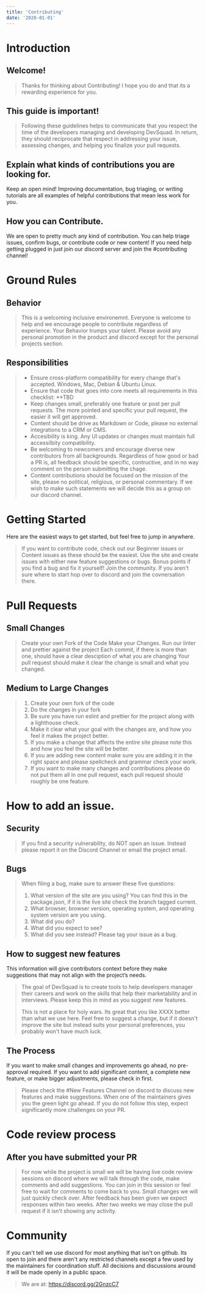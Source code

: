 ```yaml
---
title: 'Contributing'
date: '2020-01-01'
---
```

# Introduction

## Welcome!

>Thanks for thinking about Contributing! I hope you do and that its a rewarding experience for you.


## This guide is important!

>Following these guidelines helps to communicate that you respect the time of the developers managing and developing DevSquad. In return, they should reciprocate that respect in addressing your issue, assessing changes, and helping you finalize your pull requests.


## Explain what kinds of contributions you are looking for.

Keep an open mind! Improving documentation, bug triaging, or writing tutorials are all examples of helpful contributions that mean less work for you.


## How you can Contribute.

We are open to pretty much any kind of contribution. You can help triage issues, confirm bugs, or contribute code or new content! If you need help getting plugged in just join our discord server and join the #contributing channel!

# Ground Rules
## Behavior
>This is a welcoming inclusive environemnt. Everyone is welcome to help and we encourage people to contribute regardless of experience.
>Your Behavior trumps your talent.
>Please avoid any personal promotion in the product and discord except for the personal projects section.

## Responsibilities
> * Ensure cross-platform compatibility for every change that's accepted. Windows, Mac, Debian & Ubuntu Linux.
> * Ensure that code that goes into core meets all requirements in this checklist: **TBD
> * Keep changes small, preferably one feature or post per pull requests. The more pointed and specific your pull request, the easier it will get approved. 
> * Content should be drive as Markdown or Code, please no external integrations to a CRM or CMS.
> * Accesibility is king. Any UI updates or changes must maintain full accessilbity compatibility. 
> * Be welcoming to newcomers and encourage diverse new contributors from all backgrounds. Regardless of how good or bad a PR is, all feedback should be specific, contructive, and in no way comment on the person submitting the chage.
> * Content contributions should be focused on the mission of the site, please no political, religious, or personal commentary. If we wish to make such statements we will decide this as a group on our discord channel.


# Getting Started
Here are the easiest ways to get started, but feel free to jump in anywhere. 

> If you want to contribute code, check out our Beginner issues or Content issues as these should be the easiest.
> Use the site and create issues with either new feature suggestions or bugs. Bonus points if you find a bug and fix it yourself!
> Join the community. If you aren't sure where to start hop over to discord and join the covnersation there.


# Pull Requests
## Small Changes
>Create your own Fork of the Code
>Make your Changes.
>Run our linter and prettier against the project
>Each commit, if there is more than one, should have a clear desciption of what you are changing
>Your pull request should make it clear the change is small and what you changed. 

## Medium to Large Changes

>1. Create your own fork of the code
>2. Do the changes in your fork
>4. Be sure you have run eslint and prettier for the project along with a lighthouse check.
>5. Make it clear what your goal with the changes are, and how you feel it makes the project better.
>6. If you make a change that affects the entire site please note this and how you feel the site will be better. 
>7. If you are adding new content make sure you are adding it in the right space and please spellcheck and grammar check your work.
>8. If you want to make many changes and contributions please do not put them all in one pull request, each pull request should roughly be one feature.

# How to add an issue.
## Security
> If you find a security vulnerability, do NOT open an issue. Instead please report it on the Discord Channel or email the project email.

## Bugs

> When filing a bug, make sure to answer these five questions:
>
> 1. What version of the site are you using? You can find this in the package.json, if it is the live site check the branch tagged current.
> 2. What browser, browser version, operating system, and operating system version are you using. 
> 3. What did you do?
> 4. What did you expect to see?
> 5. What did you see instead?
>Please tag your issue as a bug.


## How to suggest new features
This information will give contributors context before they make suggestions that may not align with the project’s needs.

> The goal of DevSquad is to create tools to help developers manager their careers and work on the skills that help their marketability and in interviews. Please keep this in mind as you suggest new features.
>
> This is not a place for holy wars. Its great that you like XXXX better than what we use here. Feel free to suggest a change, but if it doesn't improve the site but instead suits your personal preferences, you probably won't have much luck.

## The Process
If you want to make small changes and improvements go ahead, no pre-approval required. If you want to add significant content, a complete new feature, or make bigger adjustments, please check in first. 

> Please check the #New Features Channel on discord to discuss new features and make suggestions. When one of the maintainers gives you the green light go ahead. If you do not follow this step, expect significantly more challenges on your PR.

# Code review process
## After you have submitted your PR

> For now while the project is small we will be having live code review sessions on discord where we will talk through the code, make comments and add suggestions. You can join in this session or feel free to wait for comments to come back to you. Small changes we will just quickly check over. 
> After feedback has been given we expect responses within two weeks. After two weeks we may close the pull request if it isn't showing any activity.

# Community
If you can't tell we use discord for most anything that isn't on github. Its open to join and there aren't any restricted channels except a few used by the maintainers for coordination stuff. All decisions and discussions around it will be made openly in a public space. 

> We are at: https://discord.gg/2GnzcC7

